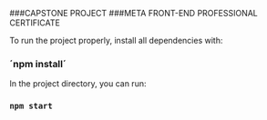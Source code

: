 ###CAPSTONE PROJECT
###META FRONT-END PROFESSIONAL CERTIFICATE



To run the project properly, install all dependencies with:

### ´npm install´

In the project directory, you can run:

### `npm start`
